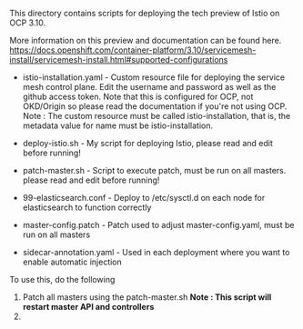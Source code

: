 This directory contains scripts for deploying the tech preview of Istio on OCP 3.10. 

More information on this preview and documentation can be found here.
https://docs.openshift.com/container-platform/3.10/servicemesh-install/servicemesh-install.html#supported-configurations

- istio-installation.yaml - Custom resource file for deploying the service mesh control plane. Edit the username and password as well as the github access token. Note that this is configured for OCP, not OKD/Origin so please read the documentation if you're not using OCP. Note : The custom resource must be called istio-installation, that is, the metadata value for name must be istio-installation.
- deploy-istio.sh - My script for deploying Istio, please read and edit before running!
- patch-master.sh - Script to execute patch, must be run on all masters. please read and edit before running!

- 99-elasticsearch.conf - Deploy to /etc/sysctl.d on each node for elasticsearch to function correctly
- master-config.patch - Patch used to adjust master-config.yaml, must be run on all masters
- sidecar-annotation.yaml - Used in each deployment where you want to enable automatic injection

To use this, do the following

1. Patch all masters using the patch-master.sh **Note : This script will restart master API and controllers**
2. 
